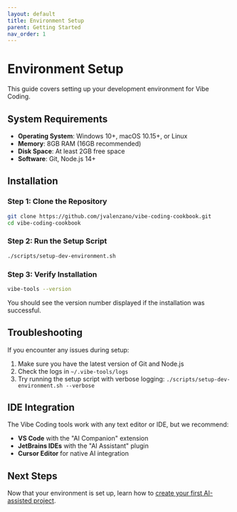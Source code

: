 ```yaml
---
layout: default
title: Environment Setup
parent: Getting Started
nav_order: 1
---
```


# Environment Setup

This guide covers setting up your development environment for Vibe Coding.

## System Requirements

- **Operating System**: Windows 10+, macOS 10.15+, or Linux
- **Memory**: 8GB RAM (16GB recommended)
- **Disk Space**: At least 2GB free space
- **Software**: Git, Node.js 14+

## Installation

### Step 1: Clone the Repository

```bash
git clone https://github.com/jvalenzano/vibe-coding-cookbook.git
cd vibe-coding-cookbook
```

### Step 2: Run the Setup Script

```bash
./scripts/setup-dev-environment.sh
```

### Step 3: Verify Installation

```bash
vibe-tools --version
```

You should see the version number displayed if the installation was successful.

## Troubleshooting

If you encounter any issues during setup:

1. Make sure you have the latest version of Git and Node.js
2. Check the logs in `~/.vibe-tools/logs`
3. Try running the setup script with verbose logging: `./scripts/setup-dev-environment.sh --verbose`

## IDE Integration

The Vibe Coding tools work with any text editor or IDE, but we recommend:

- **VS Code** with the "AI Companion" extension
- **JetBrains IDEs** with the "AI Assistant" plugin
- **Cursor Editor** for native AI integration

## Next Steps

Now that your environment is set up, learn how to [create your first AI-assisted project](./first-project).
